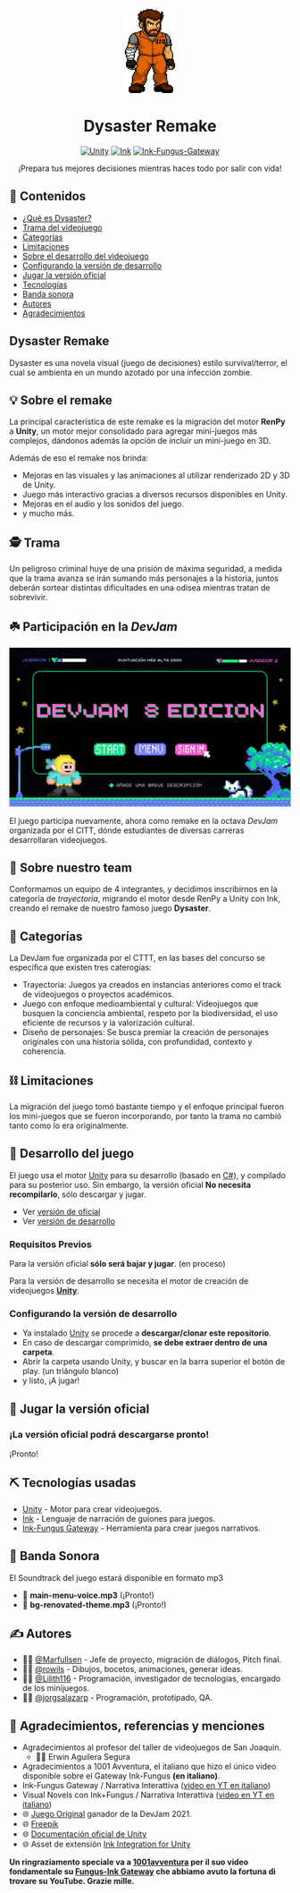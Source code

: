 <div align="center">

<img src="./docs/img/icon.png" alt="Icon" height="150">

# Dysaster Remake

[![Unity](https://img.shields.io/badge/Unity-2022.3-red.svg)](https://unity.com/)
[![Ink](https://img.shields.io/badge/Ink-1.2.1-yellow.svg)](https://www.inklestudios.com/ink/)
[![Ink-Fungus-Gateway](https://img.shields.io/badge/Ink--Fungus-Gateway-blue.svg)](https://assetstore.unity.com/packages/tools/integration/ink-fungus-gateway-168147)

¡Prepara tus mejores decisiones mientras haces todo por salir con vida!

<!-- <a href="." rel="noopener">
  <img src="./docs/img/cta.png" alt="Juegar" width="250">
</a> -->

</div>

## 📝 Contenidos

- [¿Qué es Dysaster?](#about)
- [Trama del videojuego](#plot)
- [Categorías](#categorias)
- [Limitaciones](#limitations)
- [Sobre el desarrollo del videojuego](#getting_started)
- [Configurando la versión de desarrollo](#dev)
- [Jugar la versión oficial](#usage)
- [Tecnologías](#tech_stack)
- [Banda sonora](#soundtrack)
- [Autores](#authors)
- [Agradecimientos](#acknowledgments)

## Dysaster Remake <a name = "about"></a> 

Dysaster es una novela visual (juego de decisiones) estilo survival/terror, el cual se ambienta en un mundo azotado por una infección zombie.

## 💡 Sobre el remake

La principal característica de este remake es la migración del motor **RenPy** a **Unity**, un motor mejor consolidado para agregar mini-juegos más complejos, dándonos además la opción de incluir un mini-juego en 3D.

Además de eso el remake nos brinda: 

- Mejoras en las visuales y las animaciones al utilizar renderizado 2D y 3D de Unity.
- Juego más interactivo gracias a diversos recursos disponibles en Unity.
- Mejoras en el audio y los sonidos del juego.
- y mucho más.

## :detective: Trama <a name = "plot"></a> 

Un peligroso criminal huye de una prisión de máxima seguridad, a medida que la trama avanza se irán sumando más personajes a la historia, juntos deberán sortear distintas dificultades en una odisea mientras tratan de sobrevivir.

## :shamrock: Participación en la _DevJam_

<div align="center">
    <img src="./docs/img/banner.jpg" alt="banner-devjam" width="600">
</div>

El juego participa nuevamente, ahora como remake en la octava _DevJam_ organizada por el CITT, dónde estudiantes de diversas carreras desarrollaran videojuegos.

## 🏁 Sobre nuestro team

Conformamos un equipo de 4 integrantes, y decidimos inscribirnos en la categoría de *trayectoria*, migrando el motor desde RenPy a Unity con Ink, creando el remake de nuestro famoso juego __Dysaster__.

## 🧐 Categorías <a name = "categorias"></a>

La DevJam fue organizada por el CTTT, en las bases del concurso se especifica que existen tres caterogías:
- Trayectoria: Juegos ya creados en instancias anteriores como el track de videojuegos o proyectos académicos.
- Juego con enfoque medioambiental y cultural: Videojuegos que busquen la conciencia ambiental, respeto por la biodiversidad, el uso eficiente de recursos y la valorización cultural.
- Diseño de personajes: Se busca premiar la creación de personajes originales con una historia sólida, con profundidad, contexto y coherencia.

## ⛓️ Limitaciones <a name = "limitations"></a>

La migración del juego tomó bastante tiempo y el enfoque principal fueron los mini-juegos que se fueron incorporando, por tanto la trama no cambió tanto como lo era originalmente.

## 🏁 Desarrollo del juego <a name = "getting_started"></a>

El juego usa el motor [Unity](https://unity.com/) para su desarrollo (basado en [C#](https://dotnet.microsoft.com/languages/csharp)), y compilado para su posterior uso. Sin embargo, la versión oficial **No necesita recompilarlo**, sólo descargar y jugar.

- Ver [versión de oficial](#usage)
- Ver [versión de desarrollo](#dev)

### Requisitos Previos

Para la versión oficial **sólo será bajar y jugar**. (en proceso)

Para la versión de desarrollo se necesita el motor de creación de videojuegos **[Unity](https://unity.com/)**.

### Configurando la versión de desarrollo  <a name = "dev"></a>

- Ya instalado [Unity](https://unity.com/) se procede a **descargar/clonar este repositorio**.
- En caso de descargar comprimido, **se debe extraer dentro de una carpeta**.
- Abrir la carpeta usando Unity, y buscar en la barra superior el botón de play. (un triángulo blanco)
- y listo, ¡A jugar!

## 🎈 Jugar la versión oficial <a name="usage"></a>

### ¡La versión oficial podrá descargarse pronto!

¡Pronto!

## ⛏️ Tecnologías usadas <a name = "tech_stack"></a>

- [Unity](https://unity.com/) - Motor para crear videojuegos.
- [Ink](https://www.inklestudios.com/ink/) - Lenguaje de narración de guiones para juegos.
- [Ink-Fungus Gateway](https://maurovanetti.itch.io/ifg) - Herramienta para crear juegos narrativos.

## :musical_score: Banda Sonora  <a name = "soundtrack"></a>

El Soundtrack del juego estará disponible en formato mp3
- :microphone:	**main-menu-voice.mp3** (¡Pronto!)
- :musical_note: **bg-renovated-theme.mp3** (¡Pronto!)

## ✍️ Autores <a name = "authors"></a>

- :man_student: [@Marfullsen](https://github.com/Marfullsen) - Jefe de proyecto, migración de diálogos, Pitch final.
- :man_student: [@rowils](https://github.com/rowils) - Dibujos, bocetos, animaciones, generar ideas.
- :man_student: [@Lilith116](https://github.com/Lilith116) - Programación, investigador de tecnologías, encargado de los minijuegos.
- :man_student: [@jorgsalazarp](https://github.com/jorgsalazarp) - Programación, prototipado, QA.

## 🎉 Agradecimientos, referencias y menciones <a name = "acknowledgments"></a>

- Agradecimientos al profesor del taller de videojuegos de San Joaquin.
  - :man_teacher: Erwin Aguilera Segura
- Agradecimientos a 1001 Avventura, el italiano que hizo el único video disponible sobre el Gateway Ink-Fungus **(en italiano)**.
 - Ink-Fungus Gateway / Narrativa Interattiva ([video en YT en italiano](https://www.youtube.com/watch?v=xODJhYLwt7E))
 - Visual Novels con Ink+Fungus / Narrativa Interattiva ([video en YT en italiano](https://www.youtube.com/watch?v=Yin_14QGRcY))
- :globe_with_meridians: [Juego Original](https://github.com/Marfullsen/dysaster-the-game) ganador de la DevJam 2021.
- :globe_with_meridians: [Freepik](https://www.freepik.com/free-photos-vectors/)
- :globe_with_meridians: [Documentación oficial de Unity](https://docs.unity.com/)
- :globe_with_meridians: Asset de extensión [Ink Integration for Unity](https://assetstore.unity.com/packages/tools/integration/ink-integration-for-unity-60055)

**Un ringraziamento speciale va a [1001avventura](https://www.youtube.com/@1001avventura) per il suo video fondamentale su [Fungus-Ink Gateway](https://www.youtube.com/watch?v=Yin_14QGRcY) che abbiamo avuto la fortuna di trovare su YouTube. Grazie mille.**